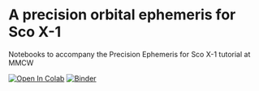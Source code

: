 # A precision orbital ephemeris for Sco X-1
Notebooks to accompany the Precision Ephemeris for Sco X-1 tutorial at MMCW

[![Open In Colab](https://colab.research.google.com/assets/colab-badge.svg)](https://colab.research.google.com/github/tkillestein/mmcw_pegs)
[![Binder](https://mybinder.org/badge_logo.svg)](https://mybinder.org/v2/gh/tkillestein/mmcw_pegs/HEAD)
